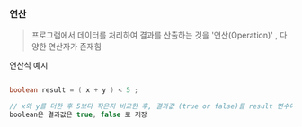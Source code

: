 ### 연산
> 프로그램에서 데이터를 처리하여 결과를 산출하는 것을 '연산(Operation)' , 다양한 연산자가 존재힘

연산식 예시
```java

boolean result = ( x + y ) < 5 ; 

// x와 y를 더한 후 5보다 작은지 비교한 후, 결과값 (true or false)를 result 변수에 저장!
boolean은 결과값은 true, false 로 저장
```


